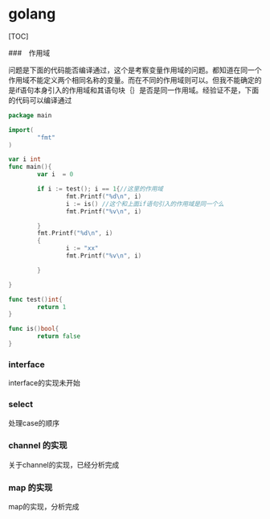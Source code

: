 # golang

[TOC]



###　作用域

问题是下面的代码能否编译通过，这个是考察变量作用域的问题。都知道在同一个作用域不能定义两个相同名称的变量。而在不同的作用域则可以。但我不能确定的是if语句本身引入的作用域和其语句块｛｝是否是同一作用域。经验证不是，下面的代码可以编译通过

~~~go
package main

import(
        "fmt"
)

var i int
func main(){
        var i  = 0

        if i := test(); i == 1{//这里的作用域
                fmt.Printf("%d\n", i)
                i := is() //这个和上面if语句引入的作用域是同一个么
                fmt.Printf("%v\n", i)

        }
        fmt.Printf("%d\n", i)
        {
                i := "xx"
                fmt.Printf("%v\n", i)

        }

}

func test()int{
        return 1
}

func is()bool{
        return false
}

~~~



### interface

interface的实现未开始

### select

处理case的顺序

### channel 的实现

关于channel的实现，已经分析完成

### map 的实现

map的实现，分析完成